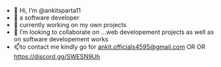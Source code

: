- 👋 Hi, I’m @ankitsparta11
- 👀 a software developer
- 🌱 currently working on my own projects 
- 💞️ I’m looking to collaborate on ...web developement projects as well as on software developement works 
- 📫to contact me kindly go for ankit.officials4595@gmail.com OR  OR https://discord.gg/SWESN9Uh

<!---
ankitsparta11/ankitsparta11 is a ✨ special ✨ repository because its `README.md` (this file) appears on your GitHub profile.
You can click the Preview link to take a look at your changes.
--->
